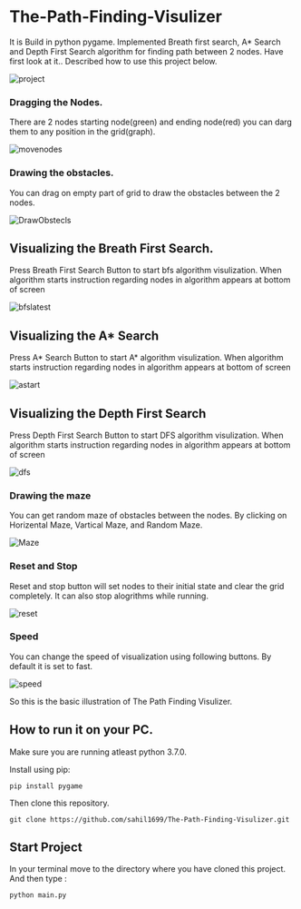 # The-Path-Finding-Visulizer

It is Build in python pygame. Implemented Breath first search, A* Search and Depth First Search algorithm for finding path between 2 nodes.
Have first look at it.. Described how to use this project below.

![project](https://user-images.githubusercontent.com/52308072/187072734-fb0995ea-6af3-403d-9b41-4b40d5022e5f.PNG)

### Dragging the Nodes.
There are 2 nodes starting node(green) and ending node(red) you can darg them to any position in the grid(graph).

![movenodes](https://user-images.githubusercontent.com/52308072/187064920-46c04ca7-2800-4dc7-8c26-864787f5e194.gif)

### Drawing the obstacles.
You can drag on empty part of grid to draw the obstacles between the 2 nodes. 

![DrawObstecls](https://user-images.githubusercontent.com/52308072/187067776-8bce03a2-d01d-4d71-a064-695fe0fa468f.gif)

## Visualizing the Breath First Search.
Press Breath First Search Button to start bfs algorithm visulization. When algorithm starts instruction regarding nodes in algorithm appears at bottom of screen

![bfslatest](https://user-images.githubusercontent.com/52308072/187073176-7a02e06c-6fc2-44e6-8d05-b042397d9b54.gif)

## Visualizing the A* Search
Press A* Search Button to start A* algorithm visulization. When algorithm starts instruction regarding nodes in algorithm appears at bottom of screen

![astart](https://user-images.githubusercontent.com/52308072/187068358-5025bb0a-5329-41d7-a27c-8ffd9b5f540e.gif)

## Visualizing the Depth First Search
Press Depth First Search Button to start DFS algorithm visulization. When algorithm starts instruction regarding nodes in algorithm appears at bottom of screen

![dfs](https://user-images.githubusercontent.com/52308072/187067968-c59ac1de-eab2-49dc-9751-9f4fe90c04ef.gif)

### Drawing the maze
You can get random maze of obstacles between the nodes. By clicking on Horizental Maze, Vartical Maze, and Random Maze.

![Maze](https://user-images.githubusercontent.com/52308072/187068451-b65849c5-ec48-49b9-acc2-1531091b8b1b.gif)

### Reset and Stop
Reset and stop button will set nodes to their initial state and clear the grid completely. It can also stop alogrithms while running.

![reset](https://user-images.githubusercontent.com/52308072/187068498-611c79fb-4fbe-4c6e-b492-c53e2a7dfdf9.png)

### Speed
You can change the speed of visualization using following buttons. By default it is set to fast.

![speed](https://user-images.githubusercontent.com/52308072/187068569-ecce4cb4-021b-4cca-9d17-c997b1da0cc4.png)

So this is the basic illustration of The Path Finding Visulizer.

## How to run it on your PC.
Make sure you are running atleast python 3.7.0.

Install using pip:
```
pip install pygame
```
Then clone this repository.
```
git clone https://github.com/sahil1699/The-Path-Finding-Visulizer.git
```

## Start Project
In your terminal move to the directory where you have cloned this project.
And then type :
```
python main.py
```
